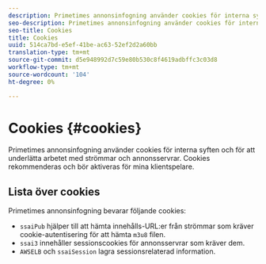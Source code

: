 ```yaml
---
description: Primetimes annonsinfogning använder cookies för interna syften och för att underlätta arbetet med strömmar och annonsservrar.
seo-description: Primetimes annonsinfogning använder cookies för interna syften och för att underlätta arbetet med strömmar och annonsservrar.
seo-title: Cookies
title: Cookies
uuid: 514ca7bd-e5ef-41be-ac63-52ef2d2a60bb
translation-type: tm+mt
source-git-commit: d5e948992d7c59e80b530c8f4619adbffc3c03d8
workflow-type: tm+mt
source-wordcount: '104'
ht-degree: 0%

---
```



# Cookies {#cookies}

Primetimes annonsinfogning använder cookies för interna syften och för att underlätta arbetet med strömmar och annonsservrar.  Cookies rekommenderas och bör aktiveras för mina klientspelare.

## Lista över cookies

Primetimes annonsinfogning bevarar följande cookies:

* `ssaiPub` hjälper till att hämta innehålls-URL:er från strömmar som kräver cookie-autentisering för att hämta  `m3u8` filen.
* `ssai3` innehåller sessionscookies för annonsservrar som kräver dem.
* `AWSELB` och  `ssaiSession` lagra sessionsrelaterad information.